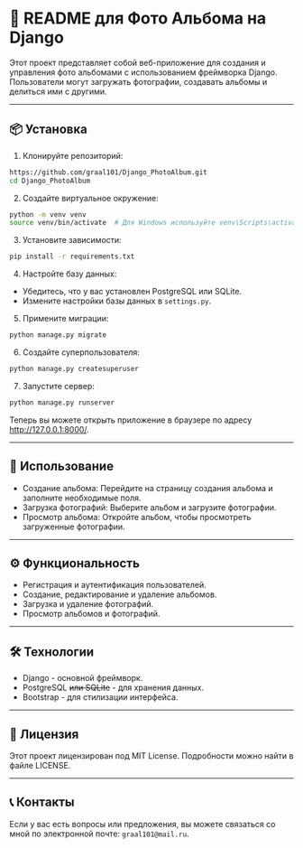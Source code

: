 # 📸 README для Фото Альбома на Django
Этот проект представляет собой веб-приложение для создания и управления фото альбомами с использованием фреймворка Django. Пользователи могут загружать фотографии, создавать альбомы и делиться ими с другими.

---

## 📦 Установка
1. Клонируйте репозиторий:
```bash
https://github.com/graal101/Django_PhotoAlbum.git
cd Django_PhotoAlbum
```
2. Создайте виртуальное окружение:
```bash
python -m venv venv
source venv/bin/activate  # Для Windows используйте venv\Scripts\activate
```
3. Установите зависимости:
```bash
pip install -r requirements.txt
```
4. Настройте базу данных:
  - Убедитесь, что у вас установлен PostgreSQL или SQLite.
  - Измените настройки базы данных в ```settings.py```.

5. Примените миграции:
```bash
python manage.py migrate
```

6. Создайте суперпользователя:
```bash
python manage.py createsuperuser
```
7. Запустите сервер:
```bash
python manage.py runserver
```
Теперь вы можете открыть приложение в браузере по адресу http://127.0.0.1:8000/.

---

## 📸 Использование
  - Создание альбома: Перейдите на страницу создания альбома и заполните необходимые поля.
  - Загрузка фотографий: Выберите альбом и загрузите фотографии.
  - Просмотр альбома: Откройте альбом, чтобы просмотреть загруженные фотографии.

---

## ⚙️ Функциональность
  - Регистрация и аутентификация пользователей.
  - Создание, редактирование и удаление альбомов.
  - Загрузка и удаление фотографий.
  - Просмотр альбомов и фотографий.

---

## 🛠️ Технологии
  - Django - основной фреймворк.
  - PostgreSQL ~~или SQLite~~ - для хранения данных.
  - Bootstrap - для стилизации интерфейса.

---

## 📄 Лицензия
Этот проект лицензирован под MIT License. Подробности можно найти в файле LICENSE.

---

## 📞 Контакты
Если у вас есть вопросы или предложения, вы можете связаться со мной по электронной почте: ```graal101@mail.ru```.

